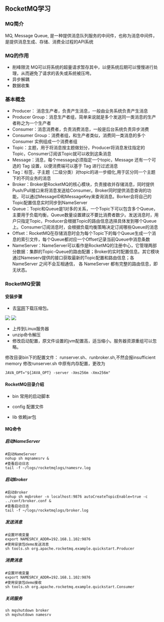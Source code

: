 ## RocketMQ学习

### MQ简介

MQ, Message Queue, 是一种提供消息队列服务的中间件，也称为消息中间件，是提供消息生成、存储、消费全过程的API系统

### MQ的作用

- 削峰限流    MQ可以将系统的超量请求暂存其中，以便系统后期可以慢慢进行处理，从而避免了请求的丢失或系统被压垮。
- 异步解耦   
- 数据收集

### 基本概念

- Producer： 消息生产者，负责产生消息，一般由业务系统负责产生消息
- Producer Group：消息生产者组，简单来说就是多个发送同一类消息的生产者称之为一个生产者
- Consumer：消息消费者，负责消费消息，一般是后台系统负责异步消费
- Consumer Group：消费者组，和生产者类似，消费同一类消息的多个 Consumer 实例组成一个消费者组
- Topic：主题，用于将消息按主题做划分，Producer将消息发往指定的Topic，Consumer订阅该Topic就可以收到这条消息
- Message：消息，每个message必须指定一个topic，Message 还有一个可选的 Tag 设置，以便消费端可以基于 Tag 进行过滤消息
- Tag：标签，子主题（二级分类）对topic的进一步细化,用于区分同一个主题下的不同业务的消息
- Broker：Broker是RocketMQ的核心模块，负责接收并存储消息，同时提供Push/Pull接口来将消息发送给Consumer。Broker同时提供消息查询的功能，可以通过MessageID和MessageKey来查询消息。Borker会将自己的Topic配置信息实时同步到NameServer
- Queue：Topic和Queue是1对多的关系，一个Topic下可以包含多个Queue，主要用于负载均衡，Queue数量设置建议不要比消费者数少。发送消息时，用户只指定Topic，Producer会根据Topic的路由信息选择具体发到哪个Queue上。Consumer订阅消息时，会根据负载均衡策略决定订阅哪些Queue的消息
- Offset：RocketMQ在存储消息时会为每个Topic下的每个Queue生成一个消息的索引文件，每个Queue都对应一个Offset记录当前Queue中消息条数
- NameServer：NameServer可以看作是RocketMQ的注册中心，它管理两部分数据：集群的Topic-Queue的路由配置；Broker的实时配置信息。其它模块通过Nameserv提供的接口获取最新的Topic配置和路由信息；各 NameServer 之间不会互相通信， 各 NameServer 都有完整的路由信息，即无状态。

### RocketMQ安装

#### 安装步骤

- 去[官网](https://rocketmq.apache.org/)下载压缩包。

<img src="/picture/rocketMq/officalWebsite.jpg">

<img src='/picture/rocketmq/download.jpg'>

- 上传到Linux服务器
- unzip命令解压
- 修改启动配置，原文件设置的jvm配置高，适当缩小。服务器资源重组可以忽略。

修改目录bin下的配置文件： runserver.sh、runbroker.sh,不然会报insufficient memory
修改runserver.sh 中原有内存配置，更改为

```shell
JAVA_OPT="${JAVA_OPT} -server -Xms256m -Xmx256m"
```

#### RocketMQ目录介绍

- bin   常用的启动脚本
- config  配置文件


- lib  依赖jar包

#### MQ命令

##### 启动NameServer

```shell
#启动NameServer
nohup sh mqnamesrv &
#查看启动日志
tail -f ~/logs/rocketmqlogs/namesrv.log
```

##### 启动Broker

```shell
#启动Broker
nohup sh mqbroker -n localhost:9876 autoCreateTopicEnable=true -c ../conf/broker.conf &
#查看启动日志
tail -f ~/logs/rocketmqlogs/broker.log 
```

##### 发送消息

```shell
#设置环境变量
export NAMESRCV_ADDR=192.168.1.102:9876
#使用安装包demo发送消息
sh tools.sh org.apache.rocketmq.example.quickstart.Producer
```

##### 消费消息

```shell
#设置环境变量
export NAMESRCV_ADDR=192.168.1.102:9876
#使用安装包demo接收
sh tools.sh org.apache.rocketmq.example.quickstart.Consumer
```

##### 关闭服务

```shell
sh mqshutdown broker
sh mqshutdown namesrv
```

